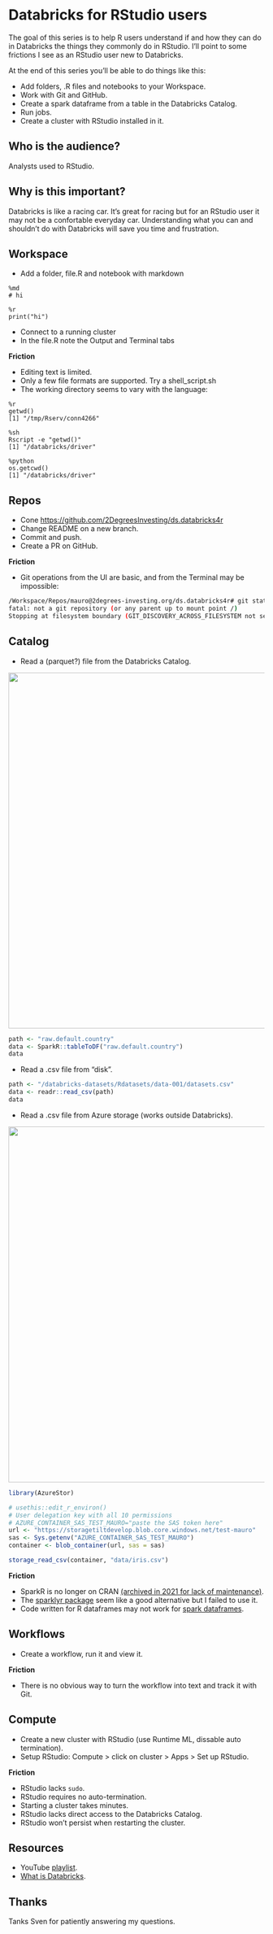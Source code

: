 
# Databricks for RStudio users

The goal of this series is to help R users understand if and how they
can do in Databricks the things they commonly do in RStudio. I’ll point
to some frictions I see as an RStudio user new to Databricks.

At the end of this series you’ll be able to do things like this:

- Add folders, .R files and notebooks to your Workspace.
- Work with Git and GitHub.
- Create a spark dataframe from a table in the Databricks Catalog.
- Run jobs.
- Create a cluster with RStudio installed in it.

## Who is the audience?

Analysts used to RStudio.

## Why is this important?

Databricks is like a racing car. It’s great for racing but for an
RStudio user it may not be a confortable everyday car. Understanding
what you can and shouldn’t do with Databricks will save you time and
frustration.

## Workspace

- Add a folder, file.R and notebook with markdown

<!-- -->

    %md 
    # hi

    %r
    print("hi")

- Connect to a running cluster
- In the file.R note the Output and Terminal tabs

**Friction**

- Editing text is limited.
- Only a few file formats are supported. Try a shell_script.sh
- The working directory seems to vary with the language:

<!-- -->

    %r
    getwd()
    [1] "/tmp/Rserv/conn4266"

    %sh
    Rscript -e "getwd()"
    [1] "/databricks/driver"

    %python
    os.getcwd()
    [1] "/databricks/driver"

## Repos

- Cone <https://github.com/2DegreesInvesting/ds.databricks4r>
- Change README on a new branch.
- Commit and push.
- Create a PR on GitHub.

**Friction**

- Git operations from the UI are basic, and from the Terminal may be
  impossible:

``` bash
/Workspace/Repos/mauro@2degrees-investing.org/ds.databricks4r# git status
fatal: not a git repository (or any parent up to mount point /)
Stopping at filesystem boundary (GIT_DISCOVERY_ACROSS_FILESYSTEM not set).
```

## Catalog

- Read a (parquet?) file from the Databricks Catalog.

<image width=700 src=https://github.com/2DegreesInvesting/ds.databricks4r/assets/5856545/a632de43-c83e-41be-9577-3b7c89019156>

``` r
path <- "raw.default.country"
data <- SparkR::tableToDF("raw.default.country")
data
```

- Read a .csv file from “disk”.

``` r
path <- "/databricks-datasets/Rdatasets/data-001/datasets.csv"
data <- readr::read_csv(path)
data
```

- Read a .csv file from Azure storage (works outside Databricks).

<img width=700 src=https://github.com/2DegreesInvesting/tiltIndicator/assets/5856545/f8aa5a3e-ebff-48e6-87eb-889f477c8831>

``` r
library(AzureStor)

# usethis::edit_r_environ()
# User delegation key with all 10 permissions
# AZURE_CONTAINER_SAS_TEST_MAURO="paste the SAS token here"
url <- "https://storagetiltdevelop.blob.core.windows.net/test-mauro"
sas <- Sys.getenv("AZURE_CONTAINER_SAS_TEST_MAURO")
container <- blob_container(url, sas = sas)

storage_read_csv(container, "data/iris.csv")
```

**Friction**

- SparkR is no longer on CRAN [(archived in 2021 for lack of
  maintenance)](https://cran.r-project.org/web/packages/SparkR/index.html).
- The [sparklyr
  package](https://spark.rstudio.com/deployment/databricks-cluster.html)
  seem like a good alternative but I failed to use it.
- Code written for R dataframes may not work for [spark
  dataframes](https://spark.apache.org/docs/latest/sparkr.html#sparkdataframe-operations).

## Workflows

- Create a workflow, run it and view it.

**Friction**

- There is no obvious way to turn the workflow into text and track it
  with Git.

## Compute

- Create a new cluster with RStudio (use Runtime ML, dissable auto
  termination).
- Setup RStudio: Compute \> click on cluster \> Apps \> Set up RStudio.

**Friction**

- RStudio lacks `sudo`.
- RStudio requires no auto-termination.
- Starting a cluster takes minutes.
- RStudio lacks direct access to the Databricks Catalog.
- RStudio won’t persist when restarting the cluster.

## Resources

- YouTube [playlist](https://bit.ly/ds-incubator-videos).
- [What is
  Databricks](https://docs.databricks.com/en/introduction/index.html).

## Thanks

Tanks Sven for patiently answering my questions.
